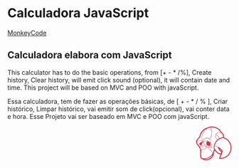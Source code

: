 # Calculadora JavaScript


[MonkeyCode](https://monkeycode.com) 

## Calculadora elabora com JavaScript
<p>This calculator has to do the basic operations, from [+ - * /%], Create history, Clear history, will emit click sound (optional), it will contain date and time. This project will be based on MVC and POO with javaScript.</p>
<p>Essa calculadora, tem de fazer as operações básicas, de [ + - * / % ], Criar histórico, Limpar histórico, vai emitir som de click(opcional), vai conter data e hora.    Esse Projeto vai ser baseado em MVC e POO com javaScript.</p>




<p align="right">
  <a href="https://monkeycode.com" target="_blank" >
    <img alt="MOnkeyCode" src="./imgs/logoMonkey.png" width="80">
  </a>
</p>
